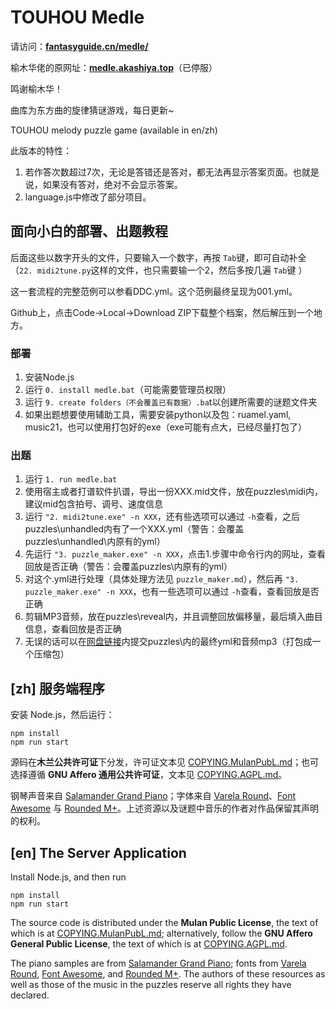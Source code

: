 # TOUHOU Medle

请访问：[**fantasyguide.cn/medle/**](https://fantasyguide.cn/medle/)

榆木华佬的原网址：[**medle.akashiya.top**](https://medle.akashiya.top/)（已停服）

鸣谢榆木华！

曲库为东方曲的旋律猜谜游戏，每日更新~

TOUHOU melody puzzle game (available in en/zh)

此版本的特性：

1. 若作答次数超过7次，无论是答错还是答对，都无法再显示答案页面。也就是说，如果没有答对，绝对不会显示答案。
2. language.js中修改了部分项目。

## 面向小白的部署、出题教程

后面这些以数字开头的文件，只要输入一个数字，再按 `Tab`键，即可自动补全（`22. midi2tune.py`这样的文件，也只需要输一个2，然后多按几遍 `Tab`键
）

这一套流程的完整范例可以参看DDC.yml。这个范例最终呈现为001.yml。

Github上，点击Code->Local->Download ZIP下载整个档案，然后解压到一个地方。

### 部署

1. 安装Node.js
2. 运行 `0. install medle.bat`（可能需要管理员权限）
3. 运行 `9. create folders（不会覆盖已有数据）.ba`t以创建所需要的谜题文件夹
4. 如果出题想要使用辅助工具，需要安装python以及包：ruamel.yaml, music21，也可以使用打包好的exe（exe可能有点大，已经尽量打包了）

### 出题

1. 运行 `1. run medle.bat`
2. 使用宿主或者打谱软件扒谱，导出一份XXX.mid文件，放在puzzles\midi内，建议mid包含拍号、调号、速度信息
3. 运行 `"2. midi2tune.exe" -n XXX`，还有些选项可以通过 `-h`查看，之后puzzles\unhandled内有了一个XXX.yml（警告：会覆盖puzzles\unhandled\内原有的yml）
4. 先运行 `"3. puzzle_maker.exe" -n XXX`，点击1.步骤中命令行内的网址，查看回放是否正确（警告：会覆盖puzzles\内原有的yml）
5. 对这个.yml进行处理（具体处理方法见 `puzzle_maker.md`），然后再 `"3. puzzle_maker.exe" -n XXX`，也有一些选项可以通过 `-h`查看，查看回放是否正确
6. 剪辑MP3音频，放在puzzles\reveal内，并且调整回放偏移量，最后填入曲目信息，查看回放是否正确
7. 无误的话可以在[网盘链接](https://disk.pku.edu.cn/#/link/AB98C421790DE568D6EC606E5BD2F6AF)内提交puzzles\内的最终yml和音频mp3（打包成一个压缩包）

## [zh] 服务端程序

安装 Node.js，然后运行：

```
npm install
npm run start
```

源码在**木兰公共许可证**下分发，许可证文本见 [COPYING.MulanPubL.md](COPYING.MulanPubL.md)；也可选择遵循 **GNU Affero 通用公共许可证**，文本见 [COPYING.AGPL.md](COPYING.AGPL.md)。

钢琴声音来自 [Salamander Grand Piano](https://sfzinstruments.github.io/pianos/salamander)；字体来自 [Varela Round](https://fonts.google.com/specimen/Varela+Round)、[Font Awesome](https://fontawesome.com/) 与 [Rounded M+](http://jikasei.me/font/rounded-mplus/about.html)。上述资源以及谜题中音乐的作者对作品保留其声明的权利。

## [en] The Server Application

Install Node.js, and then run

```
npm install
npm run start
```

The source code is distributed under the **Mulan Public License**, the text of which is at [COPYING.MulanPubL.md](COPYING.MulanPubL.md); alternatively, follow the **GNU Affero General Public License**, the text of which is at [COPYING.AGPL.md](COPYING.AGPL.md).

The piano samples are from [Salamander Grand Piano](https://sfzinstruments.github.io/pianos/salamander); fonts from [Varela Round](https://fonts.google.com/specimen/Varela+Round), [Font Awesome](https://fontawesome.com/), and [Rounded M+](http://jikasei.me/font/rounded-mplus/about.html). The authors of these resources as well as those of the music in the puzzles reserve all rights they have declared.

